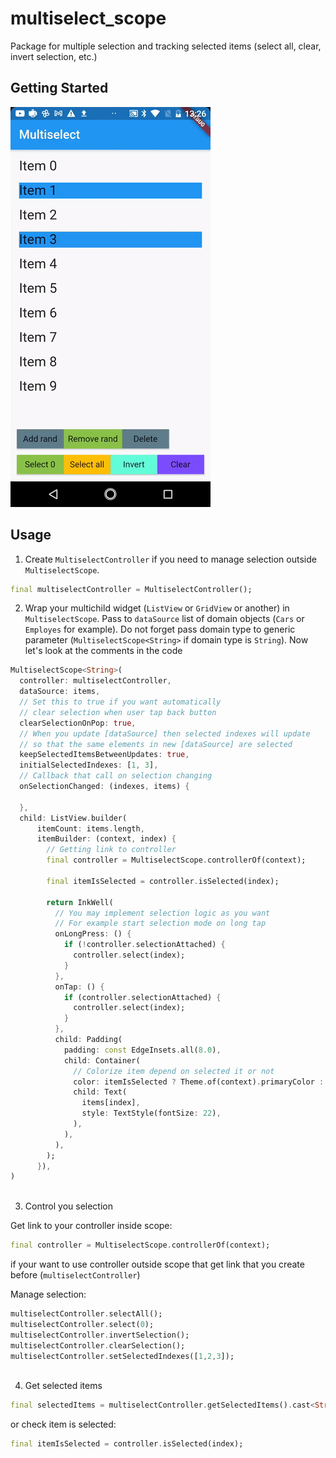 # multiselect_scope

Package for multiple selection and tracking selected items (select all, clear, invert selection, etc.)

## Getting Started

![](.assets/screencast_small.gif)

## Usage

1. Create `MultiselectController` if you need to manage selection outside `MultiselectScope`. 
```dart
final multiselectController = MultiselectController();
```

2. Wrap your multichild widget (`ListView` or `GridView` or another) in `MultiselectScope`. Pass to `dataSource` list of domain objects (`Cars` or `Employes` for example). Do not forget pass domain type to generic parameter (`MultiselectScope<String>` if domain type is `String`). Now let's look at the comments in the code 
```dart
MultiselectScope<String>(
  controller: multiselectController,
  dataSource: items,
  // Set this to true if you want automatically 
  // clear selection when user tap back button
  clearSelectionOnPop: true,
  // When you update [dataSource] then selected indexes will update
  // so that the same elements in new [dataSource] are selected
  keepSelectedItemsBetweenUpdates: true,
  initialSelectedIndexes: [1, 3],
  // Callback that call on selection changing
  onSelectionChanged: (indexes, items) {

  },
  child: ListView.builder(
      itemCount: items.length,
      itemBuilder: (context, index) {
        // Getting link to controller  
        final controller = MultiselectScope.controllerOf(context);

        final itemIsSelected = controller.isSelected(index);

        return InkWell(
          // You may implement selection logic as you want
          // For example start selection mode on long tap  
          onLongPress: () {
            if (!controller.selectionAttached) {
              controller.select(index);
            }
          },
          onTap: () {
            if (controller.selectionAttached) {
              controller.select(index);
            }
          },
          child: Padding(
            padding: const EdgeInsets.all(8.0),
            child: Container(
              // Colorize item depend on selected it or not 
              color: itemIsSelected ? Theme.of(context).primaryColor : null,
              child: Text(
                items[index],
                style: TextStyle(fontSize: 22),
              ),
            ),
          ),
        );
      }),
)
      

```

3. Control you selection

Get link to your controller inside scope:
```dart
final controller = MultiselectScope.controllerOf(context);
```
if your want to use controller outside scope that get link that you create before (`multiselectController`)

Manage selection:
```dart
multiselectController.selectAll();
multiselectController.select(0);
multiselectController.invertSelection();
multiselectController.clearSelection();
multiselectController.setSelectedIndexes([1,2,3]);
 
```

4. Get selected items
```dart
final selectedItems = multiselectController.getSelectedItems().cast<String>();
```  

or check item is selected:

```dart
final itemIsSelected = controller.isSelected(index);
```                          
 
